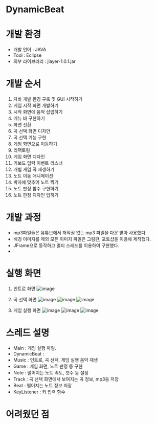 # DynamicBeat
# 개발 환경
- 개발 언어 : JAVA
- Tool : Eclipse
- 외부 라이브러리 : jlayer-1.0.1.jar
# 개발 순서
1. 자바 개발 환경 구축 및 GUI 시작하기
2. 게임 시작 화면 개발하기
3. 시작 화면에 음악 삽입하기
4. 메뉴 바 구현하기
5. 화면 전환
6. 곡 선택 화면 디자인
7. 곡 선택 기능 구현
8. 게임 화면으로 이동하기
9. 리팩토링
10. 게임 화면 디자인
11. 키보드 입력 이벤트 리스너
12. 개별 게임 곡 재생하기
13. 노트 이동 애니메이션
14. 박자에 맞추어 노트 찍기
15. 노트 판정 함수 구현하기
16. 노트 판정 디자인 입히기
# 개발 과정
- mp3파일들은 유튜브에서 저작권 없는 mp3 파일을 다운 받아 사용했다.
- 배경 이미지를 제외 모든 이미지 파일은 그림판, 포토샵을 이용해 제작했다.
- JFrame으로 동작하고 멀티 스레드를 이용하여 구현했다.
- 
# 실행 화면
1. 인트로 화면
![image](https://user-images.githubusercontent.com/106687047/182035658-1b48a80e-5dbf-4c39-8fb7-27ed64f4445f.png)

2. 곡 선택 화면
![image](https://user-images.githubusercontent.com/106687047/182035723-af9a0330-6b87-404d-8638-347ecbc30f98.png)
![image](https://user-images.githubusercontent.com/106687047/182035733-6c9666e4-0dc2-45b4-9bc0-b824ebd36e20.png)
![image](https://user-images.githubusercontent.com/106687047/182035736-e165ea3e-1501-4f89-a988-74a5778dee87.png)

4. 게임 실행 화면
![image](https://user-images.githubusercontent.com/106687047/182035770-617c36b3-80b6-4a5c-b5af-67360bff6f93.png)
![image](https://user-images.githubusercontent.com/106687047/182035774-0ed2bbdc-1ebb-427b-bd85-bc38c2f29ce9.png)
![image](https://user-images.githubusercontent.com/106687047/182035778-b8af3068-7230-4a09-9dd0-396a10398254.png)

# 스레드 설명
- Main : 게임 실행 파일.
- DynamicBeat :
- Music : 인트로, 곡 선택, 게임 실행 음악 재생
- Game : 게임 화면, 노트 판정 등 구현
- Note : 떨어지는 노트 속도, 갯수 등 설정
- Track : 곡 선택 화면에서 보여지는 곡 정보, mp3등 저장
- Beat : 떨어지는 노트 정보 저장
- KeyListener : 키 입력 함수
# 어려웠던 점
